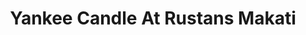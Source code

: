---
title: "Yankee Candle At Rustans Makati"
url: /cebu-city/yankee-candle-at-rustans-makati/
shop: department store
---